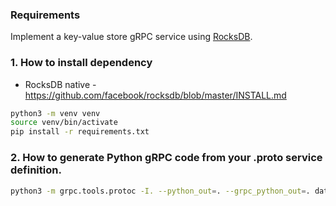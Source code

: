 ### Requirements

Implement a key-value store gRPC service using [RocksDB](https://pypi.python.org/pypi/python-rocksdb).

### 1. How to install dependency

* RocksDB native - https://github.com/facebook/rocksdb/blob/master/INSTALL.md

```sh
python3 -m venv venv
source venv/bin/activate
pip install -r requirements.txt
```

### 2. How to generate Python gRPC code from your .proto service definition.

```sh
python3 -m grpc.tools.protoc -I. --python_out=. --grpc_python_out=. datastore.proto 
```
